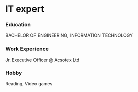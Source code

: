 # IT expert

### Education
BACHELOR OF ENGINEERING, INFORMATION TECHNOLOGY

### Work Experience
Jr. Executive Officer @ Acsotex Ltd

### Hobby
Reading, Video games

